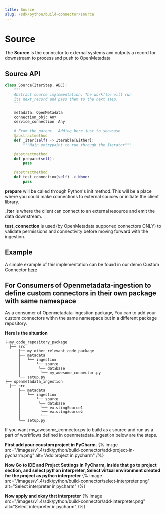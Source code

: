```yaml
---
title: Source
slug: /sdk/python/build-connector/source
---
```


# Source

The **Source** is the connector to external systems and outputs a record for downstream to process and push to OpenMetadata.

## Source API

```python
class Source(IterStep, ABC):
    """
    Abstract source implementation. The workflow will run
    its next_record and pass them to the next step.
    """

    metadata: OpenMetadata
    connection_obj: Any
    service_connection: Any
  
    # From the parent - Adding here just to showcase
    @abstractmethod
    def _iter(self) -> Iterable[Either]:
        """Main entrypoint to run through the Iterator"""

    @abstractmethod
    def prepare(self):
        pass

    @abstractmethod
    def test_connection(self) -> None:
        pass
```

**prepare** will be called through Python's init method. This will be a place where you could make connections to external sources or initiate the client library.

**_iter** is where the client can connect to an external resource and emit the data downstream.

**test_connection** is used (by OpenMetadata supported connectors ONLY) to validate permissions and connectivity before moving forward with the ingestion.


## Example

A simple example of this implementation can be found in our demo Custom Connector [here](https://github.com/open-metadata/openmetadata-demo/blob/main/custom-connector/connector/my_csv_connector.py)

## For Consumers of Openmetadata-ingestion to define custom connectors in their own package with same namespace

As a consumer of Openmetadata-ingestion package, You can to add your custom connectors within the same namespace but in a different package repository.

**Here is the situation**

```
├─my_code_repository_package
  ├── src
      ├── my_other_relevant_code_package
      ├── metadata
      │   └── ingestion
      │       └── source
      │        └── database
      │         └── my_awesome_connector.py
      └── setup.py
├── openmetadata_ingestion
  ├── src
      ├── metadata
      │   └── ingestion
      │       └── source
      │        └── database
      │         └── existingSource1
      |         └── existingSource2
      |         └── ....
      └── setup.py
```

If you want my_awesome_connector.py to build as a source and run as a part of workflows defined in openmetadata_ingestion below are the steps.

**First add your coustom project in PyCharm.**
{% image
src="/images/v1.4/sdk/python/build-connector/add-project-in-pycharm.png"
alt="Add project in pycharm"
 /%}

**Now Go to IDE and Project Settings in PyCharm, inside that go to project section, and select python interpreter, Select virtual environment created for the project as python interpreter**
{% image
src="/images/v1.4/sdk/python/build-connector/select-interpreter.png"
alt="Select interpreter in pycharm"
 /%}

**Now apply and okay that interpreter**
{% image
src="/images/v1.4/sdk/python/build-connector/add-interpreter.png"
alt="Select interpreter in pycharm"
 /%}
